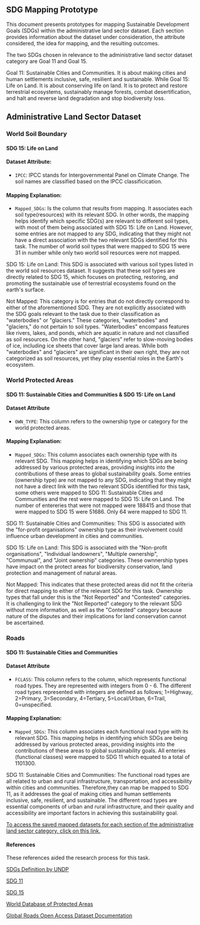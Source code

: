 ## SDG Mapping Prototype

This document presents prototypes for mapping Sustainable Development Goals (SDGs) within the administrative land sector dataset. Each section provides information about the dataset under consideration, the attribute considered, the idea for mapping, and the resulting outcomes.

The two SDGs chosen in relevance to the administrative land sector dataset category are Goal 11 and Goal 15.

Goal 11: Sustainable Cities and Communities. It is about making cities and human settlements inclusive, safe, resilient and sustainable. While Goal 15: Life on Land. It is about conserving life on land. It is to protect and restore terrestrial ecosystems, sustainably manage forests, combat desertification, and halt and reverse land degradation and stop biodiversity loss.

## Administrative Land Sector Dataset

### World Soil Boundary

#### SDG 15: Life on Land

#### Dataset Attribute:

- `IPCC`: IPCC stands for Intergovernmental Panel on Climate Change. The soil names are classified based on the IPCC classificication.

#### Mapping Explanation:

- `Mapped_SDGs`: Is the column that results from mapping. It associates each soil type(resources) with its relevant SDG. In other words, the mapping helps identify which specific SDG(s) are relevant to different soil types, with most of them being associated with SDG 15: Life on Land. However, some entries are not mapped to any SDG, indicating that they might not have a direct association with the two relevant SDGs identified for this task. The number of world soil types that were mapped to SDG 15 were 31 in number while only two world soil resources were not mapped.

SDG 15: Life on Land: This SDG is associated with various soil types listed in the world soil resources dataset. It suggests that these soil types are directly related to SDG 15, which focuses on protecting, restoring, and promoting the sustainable use of terrestrial ecosystems found on the earth's surface.

Not Mapped: This category is for entries that do not directly correspond to either of the aforementioned SDG. They are not explicitly associated with the SDG goals relevant to the task due to their classification as "waterbodies" or "glaciers." These categories, "waterbodies" and "glaciers," do not pertain to soil types. "Waterbodies" encompass features like rivers, lakes, and ponds, which are aquatic in nature and not classified as soil resources. On the other hand, "glaciers" refer to slow-moving bodies of ice, including ice sheets that cover large land areas. While both "waterbodies" and "glaciers" are significant in their own right, they are not categorized as soil resources, yet they play essential roles in the Earth's ecosystem.

### World Protected Areas

#### SDG 11: Sustainable Cities and Communities & SDG 15: Life on Land

#### Dataset Attribute
- `OWN_TYPE`: This column refers to the ownership type or category for the world protected areas. 

#### Mapping Explanation:

- `Mapped_SDGs`: This column associates each ownership type with its relevant SDG. This mapping helps in identifying which SDGs are being addressed by various protected areas, providing insights into the contributions of these areas to global sustainability goals.  Some entries (ownership type) are not mapped to any SDG, indicating that they might not have a direct link with the two relevant SDGs identified for this task, some others were mapped to SDG 11: Sustainable Cities and Communities and the rest were mapped to SDG 15: Life on Land. The number of entereries that were not mapped were 188415 and those that were mapped to SDG 15 were 51686. Only 64 were mapped to SDG 11.

SDG 11: Sustainable Cities and Communities: This SDG is associated with the "for-profit organisations" ownership type as their involvement could influence urban development in cities and communities. 

SDG 15: Life on Land: This SDG is associated with the "Non-profit organisations", "Individual landowners", "Multiple ownership", "Communual", and "Joint ownership" categories. These ownnership types have impact on the protect areas for biodiversity conservation, land protection and management of natural areas.

Not Mapped: This indicates that these protected areas did not fit the criteria for direct mapping to either of the relevant SDG for this task. Ownership types that fall under this is the "Not Reported" and "Contested" categories. It is challenging to link the "Not Reported" category to the relevant SDG without more information, as well as the "Contested" category because nature of the disputes and their implications for land conservation cannot be ascertained.

### Roads

#### SDG 11: Sustainable Cities and Communities

#### Dataset Attribute
- `FCLASS`: This column refers to the column, which represents functional road types. They are represented with integers from 0 - 6. The different road types represented with integers are defined as follows; 1=Highway, 2=Primary, 3=Secondary, 4=Tertiary, 5=Local/Urban, 6=Trail, 0=unspecified.

#### Mapping Explanation:

- `Mapped_SDGs`: This column associates each functional road type with its relevant SDG. This mapping helps in identifying which SDGs are being addressed by various protected areas, providing insights into the contributions of these areas to global sustainability goals. All enteries (functional classes) were mapped to SDG 11 which equated to a total of 1101300. 

SDG 11: Sustainable Cities and Communities: The functional road types are all related to urban and rural infrastructure, transportation, and accessibility within cities and communities. Therefore,they can map be mapped to SDG 11, as it addresses the goal of making cities and human settlements inclusive, safe, resilient, and sustainable. The different road types are essential components of urban and rural infrastructure, and their quality and accessibility are important factors in achieving this sustainability goal.

[To access the saved mapped datasets for each section of the administrative land sector category, click on this link.](https://drive.google.com/drive/folders/1ZGqZaco55mJDn8uVXH6Y6l3DcVe-Gu6m?usp=share_link)

#### References

These references aided the research process for this task. 

[SDGs Definition by UNDP](https://www.undp.org/sustainable-development-goals#:~:text=What%20are%20the%20Sustainable%20Development,people%20enjoy%20peace%20and%20prosperity)

[SDG 11](https://www.un.org/sustainabledevelopment/cities/#:~:text=Goal%2011%3A%20Make%20cities%20inclusive%2C%20safe%2C%20resilient%20and%20sustainable&text=Goal%2011%20is%20about%20making,half%20living%20in%20urban%20areas)

[SDG 15](http://wdpa.s3.amazonaws.com/WDPA_Manual/English/WDPA_Manual_1_4_EN_FINAL.pdf)

[World Database of Protected Areas](http://wdpa.s3.amazonaws.com/WDPA_Manual/English/WDPA_Manual_1_4_EN_FINAL.pdf)

[Global Roads Open Access Dataset Documentation](https://sedac.ciesin.columbia.edu/downloads/docs/groads/groads-v1-documentation.pdf)

